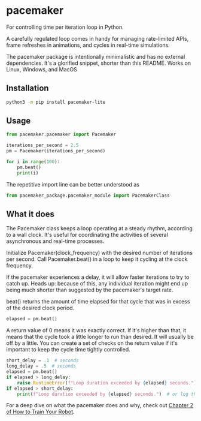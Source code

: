 # pacemaker
For controlling time per iteration loop in Python.

A carefully regulated loop comes in handy for managing rate-limited APIs,
frame refreshes in animations, and cycles in real-time simulations.

The pacemaker package is intentionally minimalistic and has no external dependencies.
It's a glorified snippet, shorter than this README.
Works on Linux, Windows, and MacOS

## Installation

```bash
python3 -m pip install pacemaker-lite
```

## Usage

```python
from pacemaker.pacemaker import Pacemaker

iterations_per_second = 2.5
pm = Pacemaker(iterations_per_second)

for i in range(100):
    pm.beat()
    print(i)
```

The repetitive import line can be better understood as
```python
from pacemaker_package.pacemaker_module import PacemakerClass
```

## What it does

The Pacemaker class keeps a loop operating at a steady rhythm,
according to a wall clock. It's useful for coordinating the activities
of several asynchronous and real-time processes.

Initialize Pacemaker(clock_frequency) with the desired number of iterations per second.
Call Pacemaker.beat() in a loop to keep it cycling
at the clock frequency.

If the pacemaker experiences a delay, it will allow faster iterations to try
to catch up. Heads up: because of this, any individual iteration might end up being much
shorter than suggested by the pacemaker's target rate.


beat() returns the amount of time elapsed for that cycle that was
in excess of the desired clock period.
```python
elapsed = pm.beat()
```
A return value of 0 means it
was exactly correct. If it's higher than that, it means that the
cycle took a little longer to run than desired.
It will usually be off by a little. You can create a
set of checks on the return value if it's important to keep the cycle
time tightly controlled.
```python
short_delay = .1  # seconds
long_delay = .5  # seconds
elapsed = pm.beat()
if elapsed > long_delay:
    raise RuntimeError(f"Loop duration exceeded by {elapsed} seconds.")
if elapsed > short_delay:
    print(f"Loop duration exceeded by {elapsed} seconds.")  # or log this
```

For a deep dive on what the pacemaker does and why, check out
[Chapter 2 of How to Train Your Robot](https://brandonrohrer.com/httyr2).
